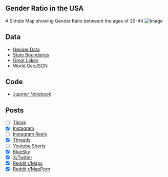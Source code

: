 ## Gender Ratio in the USA
A Simple Map showing Gender Ratio betweent the ages of 20-44
![Image](https://drive.google.com/uc?export=view&id=1GI2OhDXHFJmH98ocra69J1iv0KHlMFM6)

## Data
* [Gender Data](https://data.census.gov/table/ACSST1Y2023.S0101?g=010XX00US$0400000)
* [State Boundaries](https://www.census.gov/geographies/mapping-files/time-series/geo/carto-boundary-file.html)
* [Great Lakes](https://usicecenter.gov/Products/GreatLakesData)
* [World GeoJSON](https://public.opendatasoft.com/explore/dataset/world-administrative-boundaries/export/?flg=en-us)

## Code
* [Jupyter Notebook](FormatData.ipynb)

## Posts
- [ ] [Tiktok]()
- [x] [Instagram](https://www.instagram.com/p/DE-WWOLPMcA/)
- [ ] [Instagram Reels]()
- [x] [Threads](https://www.threads.net/@vinemapper/post/DE-WWnNPEX4)
- [ ] [Youtube Shorts]()
- [x] [BlueSky](https://bsky.app/profile/vinemapper.bsky.social/post/3lfzr5snywc26)
- [x] [X/Twitter](https://x.com/VineMapper/status/1880658583295291849)
- [x] [Reddit r/Maps](https://www.reddit.com/r/Maps/comments/1i4bkt1/gender_ratio_per_state_ages_2044/)
- [x] [Reddit r/MapPorn](https://www.reddit.com/r/MapPorn/comments/1i4bkhe/gender_ratio_per_state_ages_2044/)
